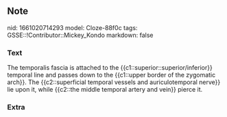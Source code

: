 ## Note
nid: 1661020714293
model: Cloze-88f0c
tags: GSSE::!Contributor::Mickey_Kondo
markdown: false

### Text
The temporalis fascia is attached to the {{c1::superior::superior/inferior}} temporal line and passes down to the {{c1::upper border of the zygomatic arch}}. The {{c2::superficial temporal vessels and auriculotemporal nerve}} lie upon it, while {{c2::the middle temporal artery and vein}} pierce it.

### Extra

